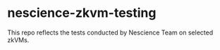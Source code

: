 # nescience-zkvm-testing
This repo reflects the tests conducted by Nescience Team on selected zkVMs.
